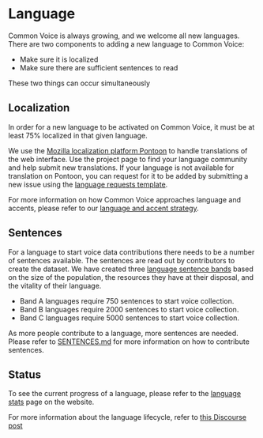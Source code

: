 # Language

Common Voice is always growing, and we welcome all new languages. There are two components to adding a new language to Common Voice:

- Make sure it is localized
- Make sure there are sufficient sentences to read

These two things can occur simultaneously

## Localization

In order for a new language to be activated on Common Voice, it must be at least 75% localized in that given language.

We use the [Mozilla localization platform Pontoon](https://pontoon.mozilla.org/projects/common-voice/) to handle translations of the web interface. Use the project page to find your language community and help submit new translations. If your language is not available for translation on Pontoon, you can request for it to be added by submitting a new issue using the [language requests template](https://github.com/mozilla/common-voice/issues/new?assignees=&labels=&template=language_request.md&title=).

For more information on how Common Voice approaches language and accents, please refer to our [language and accent strategy](https://discourse.mozilla.org/t/common-voice-languages-and-accent-strategy-v5/56555).


## Sentences

For a language to start voice data contributions there needs to be a number of sentences available. The sentences are read out by contributors to create the dataset.  We have created three [language sentence bands](https://discourse.mozilla.org/t/share-your-views-nuancing-sentence-collection-requirements-new-sentence-collection-bands/93134) based on the size of the population, the resources they have at their disposal, and the vitality of their language.
- Band A languages require 750 sentences to start voice collection.
- Band B languages require 2000 sentences to start voice collection.
- Band C languages require 5000 sentences to start voice collection.

As more people contribute to a language, more sentences are needed. Please refer to [SENTENCES.md](./SENTENCES.md) for more information on how to contribute sentences.

## Status

To see the current progress of a language, please refer to the [language stats](https://commonvoice.mozilla.org/en/languages) page on the website.

For more information about the language lifecycle, refer to [this Discourse post](https://discourse.mozilla.org/t/readme-how-to-see-my-language-on-common-voice/31530/1)
